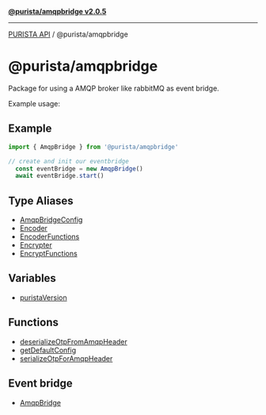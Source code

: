 [**@purista/amqpbridge v2.0.5**](README.md)

***

[PURISTA API](../../packages.md) / @purista/amqpbridge

# @purista/amqpbridge

Package for using a AMQP broker like rabbitMQ as event bridge.

Example usage:

## Example

```typescript
import { AmqpBridge } from '@purista/amqpbridge'

// create and init our eventbridge
  const eventBridge = new AmqpBridge()
  await eventBridge.start()

```

## Type Aliases

- [AmqpBridgeConfig](type-aliases/AmqpBridgeConfig.md)
- [Encoder](type-aliases/Encoder.md)
- [EncoderFunctions](type-aliases/EncoderFunctions.md)
- [Encrypter](type-aliases/Encrypter.md)
- [EncryptFunctions](type-aliases/EncryptFunctions.md)

## Variables

- [puristaVersion](variables/puristaVersion.md)

## Functions

- [deserializeOtpFromAmqpHeader](functions/deserializeOtpFromAmqpHeader.md)
- [getDefaultConfig](functions/getDefaultConfig.md)
- [serializeOtpForAmqpHeader](functions/serializeOtpForAmqpHeader.md)

## Event bridge

- [AmqpBridge](classes/AmqpBridge.md)
